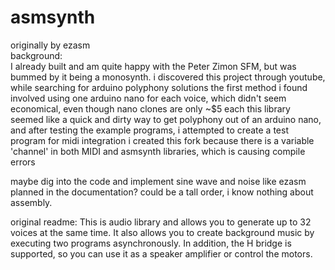 # asmsynth
originally by ezasm  
background:  
I already built and am quite happy with the Peter Zimon SFM, but was bummed by it being a monosynth.
i discovered this project through youtube, while searching for arduino polyphony solutions
the first method i found involved using one arduino nano for each voice, which didn't seem economical, even though nano clones are only ~$5 each
this library seemed like a quick and dirty way to get polyphony out of an arduino nano, and after testing the example programs, i attempted to create a test program for midi integration
i created this fork because there is a variable 'channel' in both MIDI and asmsynth libraries, which is causing compile errors  

maybe dig into the code and implement sine wave and noise like ezasm planned in the documentation? could be a tall order, i know nothing about assembly.  

original readme:
This is audio library and allows you to generate up to 32 voices at the same time. It also allows you to create background music by executing two programs asynchronously.
In addition, the H bridge is supported, so you can use it as a speaker amplifier or control the motors.
